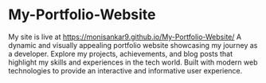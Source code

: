 # My-Portfolio-Website
My site is live at https://monisankar9.github.io/My-Portfolio-Website/
A dynamic and visually appealing portfolio website showcasing my journey as a developer. Explore my projects, achievements, and blog posts that highlight my skills and experiences in the tech world. Built with modern web technologies to provide an interactive and informative user experience.
